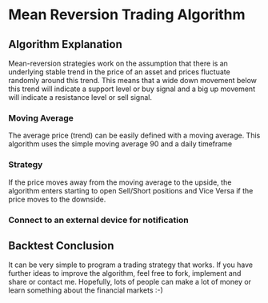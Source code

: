 # Mean Reversion Trading Algorithm 
## Algorithm Explanation
Mean-reversion strategies work on the assumption that there is an underlying stable trend in the price of an asset and prices fluctuate randomly around this trend. This means that a wide down movement below this trend will indicate a support level or buy signal and a big up movement will indicate a resistance level or sell signal. 

### Moving Average
The average price (trend) can be easily defined with a moving average. This algorithm uses the simple moving average 90 and a daily timeframe

### Strategy
If the price moves away from the moving average to the upside, the algorithm enters starting to open Sell/Short positions and Vice Versa if the price moves to the downside. 

### Connect to an external device for notification


## Backtest Conclusion
It can be very simple to program a trading strategy that works. If you have further ideas to improve the algorithm, feel free to fork, implement and share or contact me. Hopefully, lots of people can make a lot of money or learn something about the financial markets :-)

